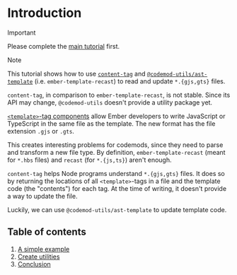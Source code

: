 # Introduction

> [!IMPORTANT]
> Please complete the [main tutorial](../ember-codemod-rename-test-modules/00-introduction.md) first.

> [!NOTE]
> This tutorial shows how to use [`content-tag`](https://github.com/embroider-build/content-tag#readme) and [`@codemod-utils/ast-template`](../../packages/ast/template#readme) (i.e. `ember-template-recast`) to read and update `*.{gjs,gts}` files.
>
> `content-tag`, in comparison to `ember-template-recast`, is not stable. Since its API may change, `@codemod-utils` doesn't provide a utility package yet.

[`<template>`-tag components](https://github.com/ember-template-imports/ember-template-imports) allow Ember developers to write JavaScript or TypeScript in the same file as the template. The new format has the file extension `.gjs` or `.gts`.

This creates interesting problems for codemods, since they need to parse and transform a new file type. By definition, `ember-template-recast` (meant for `*.hbs` files) and `recast` (for `*.{js,ts}`) aren't enough.

`content-tag` helps Node programs understand `*.{gjs,gts}` files. It does so by returning the locations of all `<template>`-tags in a file and the template code (the "contents") for each tag. At the time of writing, it doesn't provide a way to update the file.

Luckily, we can use `@codemod-utils/ast-template` to update template code.


## Table of contents

1. [A simple example](./01-a-simple-example.md)
1. [Create utilities](./02-create-utilities.md)
1. [Conclusion](./03-conclusion.md)

